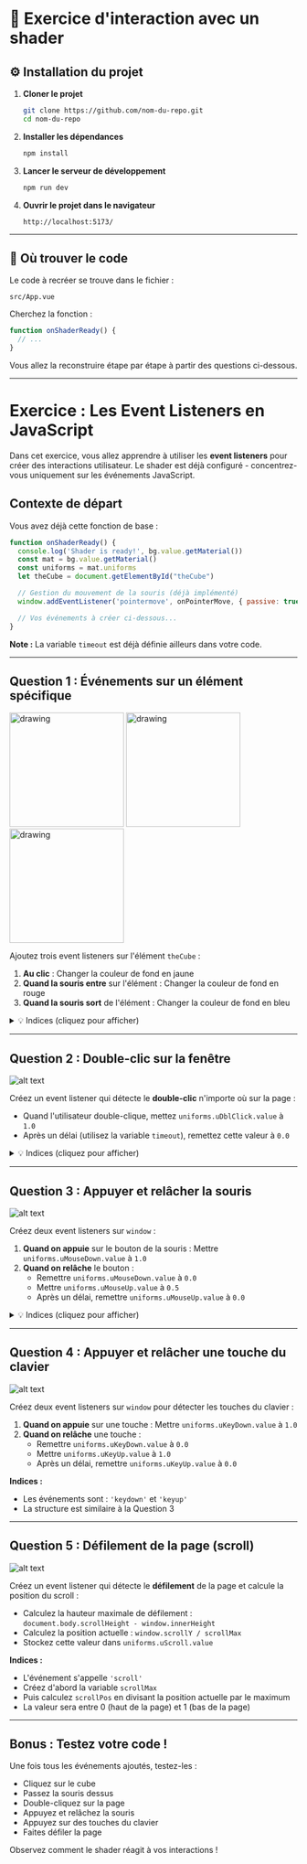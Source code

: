 # 🧩 Exercice d'interaction avec un shader

## ⚙️ Installation du projet

1. **Cloner le projet**
   ```bash
   git clone https://github.com/nom-du-repo.git
   cd nom-du-repo
   ```

2. **Installer les dépendances**
   ```bash
   npm install
   ```

3. **Lancer le serveur de développement**
   ```bash
   npm run dev
   ```

4. **Ouvrir le projet dans le navigateur**
   ```
   http://localhost:5173/
   ```

---

## 📁 Où trouver le code

Le code à recréer se trouve dans le fichier :

```
src/App.vue
```

Cherchez la fonction :

```js
function onShaderReady() {
  // ...
}
```

Vous allez la reconstruire étape par étape à partir des questions ci-dessous.

---

# Exercice : Les Event Listeners en JavaScript

Dans cet exercice, vous allez apprendre à utiliser les **event listeners** pour créer des interactions utilisateur. Le shader est déjà configuré - concentrez-vous uniquement sur les événements JavaScript.

## Contexte de départ

Vous avez déjà cette fonction de base :

```javascript
function onShaderReady() {
  console.log('Shader is ready!', bg.value.getMaterial())
  const mat = bg.value.getMaterial()
  const uniforms = mat.uniforms
  let theCube = document.getElementById("theCube")

  // Gestion du mouvement de la souris (déjà implémenté)
  window.addEventListener('pointermove', onPointerMove, { passive: true })

  // Vos événements à créer ci-dessous...
}
```

**Note :** La variable `timeout` est déjà définie ailleurs dans votre code.

---

## Question 1 : Événements sur un élément spécifique
<img src="screens/Libre.png" alt="drawing" width="200" height="200"/>
<img src="screens/Click.png" alt="drawing" width="200" height="200"/>
<img src="screens/Survol.png" alt="drawing" width="200" height="200"/>


Ajoutez trois event listeners sur l'élément `theCube` :

1. **Au clic** : Changer la couleur de fond en jaune
2. **Quand la souris entre** sur l'élément : Changer la couleur de fond en rouge
3. **Quand la souris sort** de l'élément : Changer la couleur de fond en bleu

<details>
<summary>💡 Indices (cliquez pour afficher)</summary>

- Utilisez `addEventListener()` sur `theCube`
- Les événements sont : `'click'`, `'pointerenter'`, `'pointerleave'`
- Modifiez `theCube.style.backgroundColor`

</details>

---

## Question 2 : Double-clic sur la fenêtre

![alt text](screens/DoubleClick.png)

Créez un event listener qui détecte le **double-clic** n'importe où sur la page :

- Quand l'utilisateur double-clique, mettez `uniforms.uDblClick.value` à `1.0`
- Après un délai (utilisez la variable `timeout`), remettez cette valeur à `0.0`

<details>
<summary>💡 Indices (cliquez pour afficher)</summary>

- L'événement s'appelle `'dblclick'`
- Utilisez `setTimeout()` pour le délai
- Utilisez une fonction fléchée pour réinitialiser la valeur

</details>

---

## Question 3 : Appuyer et relâcher la souris

![alt text](screens/Press.png)

Créez deux event listeners sur `window` :

1. **Quand on appuie** sur le bouton de la souris : Mettre `uniforms.uMouseDown.value` à `1.0`
2. **Quand on relâche** le bouton :
    - Remettre `uniforms.uMouseDown.value` à `0.0`
    - Mettre `uniforms.uMouseUp.value` à `0.5`
    - Après un délai, remettre `uniforms.uMouseUp.value` à `0.0`

<details>
<summary>💡 Indices (cliquez pour afficher)</summary>

- Les événements sont : `'pointerdown'` et `'pointerup'`
- Pour `'pointerup'`, vous avez plusieurs actions à faire dans la même fonction

</details>

---

## Question 4 : Appuyer et relâcher une touche du clavier

![alt text](screens/ReleaseButton.png)

Créez deux event listeners sur `window` pour détecter les touches du clavier :

1. **Quand on appuie** sur une touche : Mettre `uniforms.uKeyDown.value` à `1.0`
2. **Quand on relâche** une touche :
    - Remettre `uniforms.uKeyDown.value` à `0.0`
    - Mettre `uniforms.uKeyUp.value` à `1.0`
    - Après un délai, remettre `uniforms.uKeyUp.value` à `0.0`

**Indices :**
- Les événements sont : `'keydown'` et `'keyup'`
- La structure est similaire à la Question 3

---

## Question 5 : Défilement de la page (scroll)

![alt text](screens/ScrollDown.png)

Créez un event listener qui détecte le **défilement** de la page et calcule la position du scroll :

- Calculez la hauteur maximale de défilement : `document.body.scrollHeight - window.innerHeight`
- Calculez la position actuelle : `window.scrollY / scrollMax`
- Stockez cette valeur dans `uniforms.uScroll.value`

**Indices :**
- L'événement s'appelle `'scroll'`
- Créez d'abord la variable `scrollMax`
- Puis calculez `scrollPos` en divisant la position actuelle par le maximum
- La valeur sera entre 0 (haut de la page) et 1 (bas de la page)

---

## Bonus : Testez votre code !

Une fois tous les événements ajoutés, testez-les :
- Cliquez sur le cube
- Passez la souris dessus
- Double-cliquez sur la page
- Appuyez et relâchez la souris
- Appuyez sur des touches du clavier
- Faites défiler la page

Observez comment le shader réagit à vos interactions !